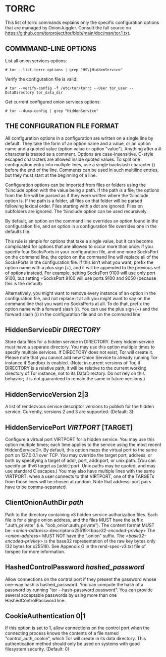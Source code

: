 # TORRC

This list of torrc commands explains only the specific configuration options that are managed by OnionJuggler. Consult the full source on https://github.com/torproject/tor/blob/main/doc/man/tor.1.txt.

## COMMMAND-LINE OPTIONS

List all onion services options:
```
# tor --list-torrc-options | grep "HS\|HiddenService"
```

Verify the configuration file is valid:
```
# tor --verify-config -f /etc/tor/torrc --User tor_user --DataDirectory tor_data_dir
```

Get current configured onion serviecs options:
```
# tor --dump-config | grep "HiddenService"
```


## THE CONFIGURATION FILE FORMAT

All configuration options in a configuration are written on a single line by default. They take the form of an option name and a value, or an option name and a quoted value (option value or option "value"). Anything after a # character is treated as a comment. Options are case-insensitive. C-style escaped characters are allowed inside quoted values. To split one configuration entry into multiple lines, use a single backslash character (\) before the end of the line. Comments can be used in such multiline entries, but they must start at the beginning of a line.

Configuration options can be imported from files or folders using the %include option with the value being a path. If the path is a file, the options from the file will be parsed as if they were written where the %include option is. If the path is a folder, all files on that folder will be parsed following lexical order. Files starting with a dot are ignored. Files on subfolders are ignored. The %include option can be used recursively.

By default, an option on the command line overrides an option found in the configuration file, and an option in a configuration file overrides one in the defaults file.

This rule is simple for options that take a single value, but it can become complicated for options that are allowed to occur more than once: if you specify four SocksPorts in your configuration file, and one more SocksPort on the command line, the option on the command line will replace all of the SocksPorts in the configuration file. If this isn’t what you want, prefix the option name with a plus sign (+), and it will be appended to the previous set of options instead. For example, setting SocksPort 9100 will use only port 9100, but setting +SocksPort 9100 will use ports 9100 and 9050 (because this is the default).

Alternatively, you might want to remove every instance of an option in the configuration file, and not replace it at all: you might want to say on the command line that you want no SocksPorts at all. To do that, prefix the option name with a forward slash (/). You can use the plus sign (+) and the forward slash (/) in the configuration file and on the command line.

## HiddenServiceDir *DIRECTORY*

Store data files for a hidden service in DIRECTORY. Every hidden service must have a separate directory. You may use this option multiple times to specify multiple services. If DIRECTORY does not exist, Tor will create it. Please note that you cannot add new Onion Service to already running Tor instance if Sandbox is enabled. (Note: in current versions of Tor, if DIRECTORY is a relative path, it will be relative to the current working directory of Tor instance, not to its DataDirectory. Do not rely on this behavior; it is not guaranteed to remain the same in future versions.)

## HiddenServiceVersion 2|3

A list of rendezvous service descriptor versions to publish for the hidden service. Currently, versions 2 and 3 are supported. (Default: 3)

## HiddenServicePort *VIRTPORT* [TARGET]

Configure a virtual port VIRTPORT for a hidden service. You may use this option multiple times; each time applies to the service using the most recent HiddenServiceDir. By default, this option maps the virtual port to the same port on 127.0.0.1 over TCP. You may override the target port, address, or both by specifying a target of addr, port, addr:port, or unix:path. (You can specify an IPv6 target as [addr]:port. Unix paths may be quoted, and may use standard C escapes.) You may also have multiple lines with the same VIRTPORT: when a user connects to that VIRTPORT, one of the TARGETs from those lines will be chosen at random. Note that address-port pairs have to be comma-separated.

## ClientOnionAuthDir *path*

Path to the directory containing v3 hidden service authorization files. Each file is for a single onion address, and the files MUST have the suffix ".auth_private" (i.e. "bob_onion.auth_private"). The content format MUST be:
<*onion-address*>:descriptor:x25519:<*base32-encoded-privkey*>
The <*onion-address*> MUST NOT have the ".onion" suffix. The <*base32-encoded-privkey*> is the base32 representation of the raw key bytes only (32 bytes for x25519). See Appendix G in the rend-spec-v3.txt file of torspec for more information.

## HashedControlPassword *hashed_password*

Allow connections on the control port if they present the password whose one-way hash is hashed_password. You can compute the hash of a password by running "tor --hash-password password". You can provide several acceptable passwords by using more than one HashedControlPassword line.

## CookieAuthentication 0|1

If this option is set to 1, allow connections on the control port when the connecting process knows the contents of a file named "control_auth_cookie", which Tor will create in its data directory. This authentication method should only be used on systems with good filesystem security. (Default: 0)
